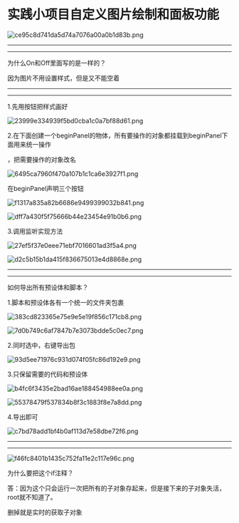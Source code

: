 # 实践小项目自定义图片绘制和面板功能

![ce95c8d741da5d74a7076a00a0b1d83b.png](image/ce95c8d741da5d74a7076a00a0b1d83b.png)

---

---

为什么On和Off里面写的是一样的？

因为图片不用设置样式，但是又不能空着

---

---

1.先用按钮把样式画好

![23999e334939f5bd0cba1c0a7bf88d61.png](image/23999e334939f5bd0cba1c0a7bf88d61.png)

2.在下面创建一个beginPanel的物体，所有要操作的对象都挂载到beginPanel下面用来统一操作

，把需要操作的对象改名

![6495ca7960f470a107b1c1ca6e3927f1.png](image/6495ca7960f470a107b1c1ca6e3927f1.png)

在beginPanel声明三个按钮

![f1317a835a82b6686e9499399032b841.png](image/f1317a835a82b6686e9499399032b841.png)

![dff7a430f5f75666b44e23454e91b0b6.png](image/dff7a430f5f75666b44e23454e91b0b6.png)

3.调用监听实现方法

![27ef5f37e0eee71ebf7016601ad3f5a4.png](image/27ef5f37e0eee71ebf7016601ad3f5a4.png)

![d2c5b15b1da415f836675013e4d8868e.png](image/d2c5b15b1da415f836675013e4d8868e.png)

---

---

如何导出所有预设体和脚本？

1.脚本和预设体各有一个统一的文件夹包裹

![383cd823365e75e9e5e19f856c171cb8.png](image/383cd823365e75e9e5e19f856c171cb8.png)

![7d0b749c6af7847b7e3073bdde5c0ec7.png](image/7d0b749c6af7847b7e3073bdde5c0ec7.png)

2.同时选中，右键导出包

![93d5ee71976c931d074f05fc86d192e9.png](image/93d5ee71976c931d074f05fc86d192e9.png)

3.只保留需要的代码和预设体

![b4fc6f3435e2bad16ae188454988ee0a.png](image/b4fc6f3435e2bad16ae188454988ee0a.png)

![55378479f537834b8f3c1883f8e7a8dd.png](image/55378479f537834b8f3c1883f8e7a8dd.png)

4.导出即可

![c7bd78add1bf4b0af113d7e58dbe72f6.png](image/c7bd78add1bf4b0af113d7e58dbe72f6.png)

---

---

![f46fc8401b1435c752fa11e2c117e96c.png](image/f46fc8401b1435c752fa11e2c117e96c.png)

为什么要把这个if注释？

答：因为这个只会运行一次把所有的子对象存起来，但是接下来的子对象失活，root就不知道了。

删掉就是实时的获取子对象
